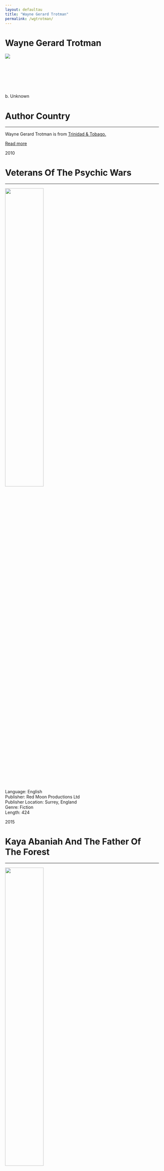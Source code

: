 ```yaml
---
layout: defaultau
title: "Wayne Gerard Trotman"
permalink: /wgtrotman/
---
```

<!-- partial:index.partial.html -->
<div class="content">
    <h1> Wayne Gerard Trotman</h1>
    <div class="quote">
        <div><img src="https://m.media-amazon.com/images/S/amzn-author-media-prod/5b7n0hs13b55bh8it91vuiu7p8._SX450_.jpg" class="logo"></div>
    </div>
    <div class="timeline">
        <div style="padding-bottom:100px;"></div>
        <div class="block">
            <div class="date right"><p class="right">b. Unknown</p></div>
            <div class="dot"></div>
            <div class="left first">
            <div class="author_country">
                <h1>Author Country</h1><hr>
          <div class="aclocation">  <p> Wayne Gerard Trotman is from <a href="{{ site.baseurl }}/3/">Trinidad & Tobago.</a></p> </div>
              <div class="acreadmore">  <a href="#" target="_blank">Read more</a> </div>
            </div>
            </div>
        </div>
<div class="block">
            <div class="date left"><p class="left">2010</p></div>
            <div class="dot"></div>
            <div class="right hide">
                <h1>Veterans Of The Psychic Wars</h1><hr>
                <p><img src="https://m.media-amazon.com/images/W/WEBP_402378-T2/images/I/41nDUd3xWCL._SY291_BO1,204,203,200_QL40_FMwebp_.jpg" height="50%" width = "50%"></p>
                Language: English<br>
                Publisher: Red Moon Productions Ltd<br>
                Publisher Location: Surrey, England<br>
                Genre: Fiction<br>
                Length: 424<br>
                </p>
            </div>
        </div>      
<div class="block">
            <div class="date right"><p class="right">2015</p></div>
            <div class="dot"></div>
            <div class="left hide">
                <h1>Kaya Abaniah And The Father Of The Forest</h1><hr>
                <p><img src="https://m.media-amazon.com/images/W/WEBP_402378-T2/images/I/51afYNmVgXL._SY346_.jpg" height="50%" width = "50%"></p>
                <p>Language: English<br>
                Publisher: Red Moon Productions Ltd<br>
                Publisher Location: Surrey, England<br>
                Genre: Fiction<br>
                Length: 416<br></p>
            </div>
        </div>
     <div class="block">
            <div class="date left"><p class="left">2015</p></div>
            <div class="dot"></div>
            <div class="right hide">
                <h1>Images of Cuba</h1><hr>
                <p><img src="https://m.media-amazon.com/images/W/WEBP_402378-T2/images/I/51DoYJZdvQL._SX218_BO1,204,203,200_QL40_FMwebp_.jpg" height="50%" width = "50%"></p>
                <p>
                Language: English<br>
                Publisher: Red Moon Productions Ltd<br>
                Publisher Location: Surrey, England<br>
                Genre: Nonfiction Book<br>
                Length: 162<br>
                </p>
            </div>
        </div>
        <div class="block">
            <div class="date right"><p class="right">2015</p></div>
            <div class="dot"></div>
            <div class="left hide">
                <h1>Classic Cars Of Cuba</h1><hr>
                <p><img src="https://m.media-amazon.com/images/W/WEBP_402378-T2/images/I/51cJFEWv9FL._SX218_BO1,204,203,200_QL40_FMwebp_.jpg" height="50%" width = "50%"></p>
                <p>Language: English<br>
                Publisher: Red Moon Productions Ltd<br>
                Publisher Location: Surrey, England<br>
                Genre: Nonfiction Book<br>
                Length: 168<br></p>
            </div>
        </div><div class="block">
            <div class="date left"><p class="left">2016</p></div>
            <div class="dot"></div>
            <div class="right hide">
                <h1>Rum & Red Peppers: 80 Caribbean, Armenian, Middle Eastern & Mediterranean Recipes</h1><hr>
                <p><img src="https://m.media-amazon.com/images/W/WEBP_402378-T2/images/I/51U39xTpUhL._SX379_BO1,204,203,200_.jpg" height="50%" width = "50%"></p>
                <p>Language: English<br>
                Publisher: Red Moon Productions Ltd<br>
                Publisher Location: Surrey, England<br>
                Genre: Nonfiction Book<br>
                Length: 226<br></p>
            </div>
        </div>
        <div class="block">
            <div class="date right"><p class="right">2019</p></div>
            <div class="dot"></div>
            <div class="left hide">
                <h1>A Tiger's Tale</h1><hr>
                <p><img src="https://m.media-amazon.com/images/W/WEBP_402378-T2/images/I/51x-A9j9vKL._SX218_BO1,204,203,200_QL40_FMwebp_.jpg" height="50%" width = "50%"></p>
                <p>Language: English<br>
                Publisher: Red Moon Productions Ltd<br>
                Publisher Location: Surrey, England<br>
                Genre: Poetry Collection<br>
                Length: 30<br></p>
            </div>
        </div>
        <div class="block">
            <div class="date left"><p class="left">2019</p></div>
            <div class="dot"></div>
            <div class="right hide">
                <h1>The Last Honey Bee</h1><hr>
                <p><img src="https://m.media-amazon.com/images/W/WEBP_402378-T2/images/I/51ILw86mNnL._SX218_BO1,204,203,200_QL40_FMwebp_.jpg" height="50%" width = "50%"></p>
                <p>Language: English<br>
                Publisher: Red Moon Productions Ltd<br>
                Publisher Location: Surrey, England<br>
                Genre: Poetry Collection<br>
                Length: 56<br></p>
            </div>
        </div>
		<div class="block">
            <div class="date right"><p class="right">2020</p></div>
            <div class="dot"></div>
            <div class="left hide">
                <h1>An Elephant's Advice</h1><hr>
                <p><img src="https://m.media-amazon.com/images/W/WEBP_402378-T2/images/I/51TOTSIK-BL._SX218_BO1,204,203,200_QL40_FMwebp_.jpg" height="50%" width = "50%"></p>
                <p>Language: English<br>
                Publisher: Red Moon Productions Ltd<br>
                Publisher Location: Surrey, England<br>
                Genre: Poetry Collection<br>
                Length: 46</p>
            </div>
        </div>
      <div class="block">
            <div class="date left"><p class="left">2020</p></div>
            <div class="dot"></div>
            <div class="right hide">
                <h1>A Letter From a Gorilla</h1><hr>
                <p><img src="https://m.media-amazon.com/images/W/WEBP_402378-T2/images/I/51Hx97rcrBL._SX218_BO1,204,203,200_QL40_FMwebp_.jpg" height="50%" width = "50%"></p>
                <p>Language: English<br>
                Publisher: Red Moon Productions Ltd<br>
                Publisher Location: Surrey, England<br>
                Genre: Poetry Collection<br>
                Length: 32<br></p>
            </div>
        </div>
      <div class="block">
            <div class="date right"><p class="right">2020</p></div>
            <div class="dot"></div>
            <div class="left hide">
                <h1>Mattie Boombalatty</h1><hr>
                <p><img src="https://m.media-amazon.com/images/W/WEBP_402378-T2/images/I/51xiKUMiLcL._SX218_BO1,204,203,200_QL40_FMwebp_.jpg" height="50%" width = "50%"></p>
                <p>Language: English<br>
                Publisher: Red Moon Productions Ltd<br>
                Publisher Location: Surrey, England<br>
                Genre: Short Story<br>
                Length: 50</p>
            </div>
        </div>
      <div class="block">
            <div class="date left"><p class="left">2020</p></div>
            <div class="dot"></div>
            <div class="right hide">
                <h1>Song of the Blue Whale</h1><hr>
                <p><img src="https://m.media-amazon.com/images/W/WEBP_402378-T2/images/I/519FHE-XziL._SX218_BO1,204,203,200_QL40_FMwebp_.jpg" height="50%" width = "50%"></p>
                <p>Language: English<br>
                Publisher: Red Moon Productions Ltd<br>
                Publisher Location: Surrey, England<br>
                Genre: Poetry Collection<br>
                Length: 34<br></p>
            </div>
        </div>
      <div class="block">
            <div class="date right"><p class="right">2020</p></div>
            <div class="dot"></div>
            <div class="left hide">
                <h1>Believe in Fairies</h1><hr>
                <p><img src="https://m.media-amazon.com/images/W/WEBP_402378-T2/images/I/51PeWbkZ5LL._SX218_BO1,204,203,200_QL40_FMwebp_.jpg" height="50%" width = "50%"></p>
                <p>Language: English<br>
                Publisher: Red Moon Productions Ltd<br>
                Publisher Location: Surrey, England<br>
                Genre: Poetry Collection<br>
                Length: 32</p>
            </div>
        </div>
      <div class="block">
            <div class="date left"><p class="left">2021</p></div>
            <div class="dot"></div>
            <div class="right hide">
                <h1>Wayne Gerard Trotman's Rhyming Stories: An Anthology of Seven Illustrated Children's Poems</h1><hr>
                <p><img src="https://m.media-amazon.com/images/W/WEBP_402378-T2/images/I/61vMYhE7BaL._SX218_BO1,204,203,200_QL40_FMwebp_.jpg" height="50%" width = "50%"></p>
                <p>Language: English<br>
                Publisher: Red Moon Productions Ltd<br>
                Publisher Location: Surrey, England<br>
                Genre: Anthology<br>
                Length: 270<br></p>
            </div>
        </div>
<div class="block">
            <div class="date right"><p class="right">2021</p></div>
            <div class="dot"></div>
            <div class="left">
                <h1>A Turtle's Adventures</h1><hr>
                <p><img src="https://encrypted-tbn2.gstatic.com/images?q=tbn:ANd9GcTmsRfUUFCXm5kisPKeqIDTWFAFXrPiHaTbQS_TLb1wFEDo-F7r" height="50%" width = "50%"></p>
                <p>
                Language: English<br/>
                Publisher: Red Moon Productions Ltd. <br/>
                Pub_location: Surrey, England<br/>
                Genre: Anthology<br/>
                Length: 38<br/>                   </p>
            </div>
        </div>
  <!-- partial -->
<script src='https://cdnjs.cloudflare.com/ajax/libs/jquery/3.1.1/jquery.min.js'></script><script  src="{{ site.baseurl }}/assets/js/authorscript.js"></script>